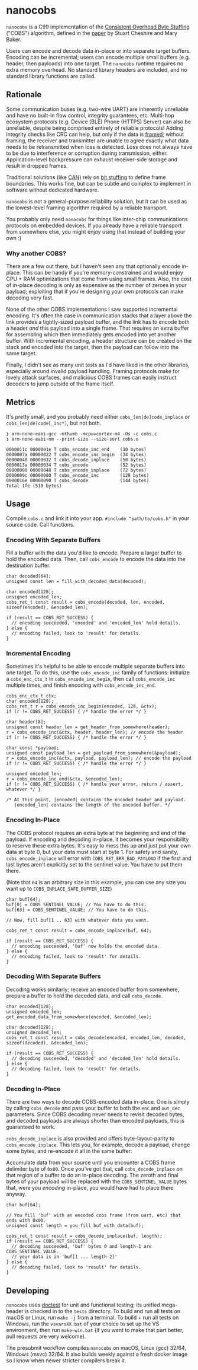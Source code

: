 # nanocobs

`nanocobs` is a C99 implementation of the [Consistent Overhead Byte Stuffing](https://en.wikipedia.org/wiki/Consistent_Overhead_Byte_Stuffing) ("COBS") algorithm, defined in the [paper](http://www.stuartcheshire.org/papers/COBSforToN.pdf) by Stuart Cheshire and Mary Baker.

Users can encode and decode data in-place or into separate target buffers. Encoding can be incremental; users can encode multiple small buffers (e.g. header, then payloads) into one target. The `nanocobs` runtime requires no extra memory overhead. No standard library headers are included, and no standard library functions are called.

## Rationale

Some communication buses (e.g. two-wire UART) are inherently unreliable and have no built-in flow control, integrity guarantees, etc. Multi-hop ecosystem protocols (e.g. Device (BLE) Phone (HTTPS) Server) can also be unreliable, despite being comprised entirely of reliable protocols! Adding integrity checks like CRC can help, but only if the data is [framed](https://en.wikipedia.org/wiki/Frame_(networking)); without framing, the receiver and transmitter are unable to agree exactly what data needs to be retransmitted when loss is detected. Loss does not always have to be due to interference or corruption during transmission, either. Application-level backpressure can exhaust receiver-side storage and result in dropped frames.

Traditional solutions (like [CAN](https://en.wikipedia.org/wiki/CAN_bus)) rely on [bit stuffing](https://en.wikipedia.org/wiki/Bit_stuffing) to define frame boundaries. This works fine, but can be subtle and complex to implement in software without dedicated hardware.

`nanocobs` is not a general-purpose reliability solution, but it can be used as the lowest-level framing algorithm required by a reliable transport.

You probably only need `nanocobs` for things like inter-chip communications protocols on embedded devices. If you already have a reliable transport from somewhere else, you might enjoy using that instead of building your own :)

### Why another COBS?

There are a few out there, but I haven't seen any that optionally encode in-place. This can be handy if you're memory-constrained and would enjoy CPU + RAM optimizations that come from using small frames. Also, the cost of in-place decoding is only as expensive as the number of zeroes in your payload; exploiting that if you're designing your own protocols can make decoding very fast.

None of the other COBS implementations I saw supported incremental encoding. It's often the case in communication stacks that a layer above the link provides a tightly-sized payload buffer, and the link has to encode both a header _and_ this payload into a single frame. That requires an extra buffer for assembling which then immediately gets encoded into yet another buffer. With incremental encoding, a header structure can be created on the stack and encoded into the target, then the payload can follow into the same target.

Finally, I didn't see as many unit tests as I'd have liked in the other libraries, especially around invalid payload handling. Framing protocols make for lovely attack surfaces, and malicious COBS frames can easily instruct decoders to jump outside of the frame itself.

## Metrics

It's pretty small, and you probably need either `cobs_[en|de]code_inplace` _or_ `cobs_[en|de]code[_inc*]`, but not both.
```
❯ arm-none-eabi-gcc -mthumb -mcpu=cortex-m4 -Os -c cobs.c
❯ arm-none-eabi-nm --print-size --size-sort cobs.o

0000011c 0000001e T cobs_encode_inc_end    (30 bytes)
0000007a 00000022 T cobs_encode_inc_begin  (34 bytes)
00000048 00000032 T cobs_decode_inplace    (50 bytes)
0000013a 00000034 T cobs_encode            (52 bytes)
00000000 00000048 T cobs_encode_inplace    (72 bytes)
0000009c 00000080 T cobs_encode_inc        (128 bytes)
0000016e 00000090 T cobs_decode            (144 bytes)
Total 1fe (510 bytes)
```

## Usage

Compile `cobs.c` and link it into your app. `#include "path/to/cobs.h"` in your source code. Call functions.

### Encoding With Separate Buffers

Fill a buffer with the data you'd like to encode. Prepare a larger buffer to hold the encoded data. Then, call `cobs_encode` to encode the data into the destination buffer.

```
char decoded[64];
unsigned const len = fill_with_decoded_data(decoded);

char encoded[128];
unsigned encoded_len;
cobs_ret_t const result = cobs_encode(decoded, len, encoded, sizeof(encoded), &encoded_len);

if (result == COBS_RET_SUCCESS) {
  // encoding succeeded, 'encoded' and 'encoded_len' hold details.
} else {
  // encoding failed, look to 'result' for details.
}
```

### Incremental Encoding

Sometimes it's helpful to be able to encode multiple separate buffers into one target. To do this, use the `cobs_encode_inc` family of functions: initialize a `cobx_enc_ctx_t` in `cobs_encode_inc_begin`, then call `cobs_encode_inc` multiple times, and finish encoding with `cobs_encode_inc_end`.

```
cobs_enc_ctx_t ctx;
char encoded[128];
cobs_ret_t r = cobs_encode_inc_begin(encoded, 128, &ctx);
if (r != COBS_RET_SUCCESS) { /* handle the error */ }

char header[8];
unsigned const header_len = get_header_from_somewhere(header);
r = cobs_encode_inc(&ctx, header, header_len); // encode the header
if (r != COBS_RET_SUCCESS) { /* handle the error */ }

char const *payload;
unsigned const payload_len = get_payload_from_somewhere(&payload);
r = cobs_encode_inc(&ctx, payload, payload_len); // encode the payload
if (r != COBS_RET_SUCCESS) { /* handle the error */ }

unsigned encoded_len;
r = cobs_encode_inc_end(&ctx, &encoded_len);
if (r != COBS_RET_SUCCESS) { /* handle your error, return / assert, whatever */ }

/* At this point, |encoded| contains the encoded header and payload.
   |encoded_len| contains the length of the encoded buffer. */
```

### Encoding In-Place

The COBS protocol requires an extra byte at the beginning and end of the payload. If encoding and decoding in-place, it becomes your responsibility to reserve these extra bytes. It's easy to mess this up and just put your own data at byte 0, but your data must start at byte 1. For safety and sanity, `cobs_encode_inplace` will error with `COBS_RET_ERR_BAD_PAYLOAD` if the first and last bytes aren't explicitly set to the sentinel value. You have to put them there.

(Note that `64` is an arbitrary size in this example, you can use any size you want up to `COBS_INPLACE_SAFE_BUFFER_SIZE`)

```
char buf[64];
buf[0] = COBS_SENTINEL_VALUE; // You have to do this.
buf[63] = COBS_SENTINEL_VALUE; // You have to do this.

// Now, fill buf[1 .. 63] with whatever data you want.

cobs_ret_t const result = cobs_encode_inplace(buf, 64);

if (result == COBS_RET_SUCCESS) {
  // encoding succeeded, 'buf' now holds the encoded data.
} else {
  // encoding failed, look to 'result' for details.
}
```
### Decoding With Separate Buffers

Decoding works similarly; receive an encoded buffer from somewhere, prepare a buffer to hold the decoded data, and call `cobs_decode`.
```
char encoded[128];
unsigned encoded_len;
get_encoded_data_from_somewhere(encoded, &encoded_len);

char decoded[128];
unsigned decoded_len;
cobs_ret_t const result = cobs_decode(encoded, encoded_len, decoded, sizeof(decoded), &decoded_len);

if (result == COBS_RET_SUCCESS) {
  // decoding succeeded, 'decoded' and 'decoded_len' hold details.
} else {
  // decoding failed, look to 'result' for details.
}
```

### Decoding In-Place

There are two ways to decode COBS-encoded data in-place. One is simply by calling `cobs_decode` and pass your buffer to both the `enc` and `out_dec` parameters. Since COBS decoding never needs to revisit decoded bytes, and decoded payloads are always shorter than encoded payloads, this is guaranteed to work.

`cobs_decode_inplace` is also provided and offers byte-layout-parity to `cobs_encode_inplace`. This lets you, for example, decode a payload, change some bytes, and re-encode it all in the same buffer:

Accumulate data from your source until you encounter a COBS frame delimiter byte of `0x00`. Once you've got that, call `cobs_decode_inplace` on that region of a buffer to do an in-place decoding. The zeroth and final bytes of your payload will be replaced with the `COBS_SENTINEL_VALUE` bytes that, were you _encoding_ in-place, you would have had to place there anyway.

```
char buf[64];

// You fill 'buf' with an encoded cobs frame (from uart, etc) that ends with 0x00.
unsigned const length = you_fill_buf_with_data(buf);

cobs_ret_t const result = cobs_decode_inplace(buf, length);
if (result == COBS_RET_SUCCESS) {
  // decoding succeeded, 'buf' bytes 0 and length-1 are COBS_SENTINEL_VALUE.
  // your data is in 'buf[1 ... length-2]'
} else {
  // decoding failed, look to 'result' for details.
}
```
## Developing

`nanocobs` uses [doctest](https://github.com/onqtam/doctest) for unit and functional testing; its unified mega-header is checked in to the `tests` directory. To build and run all tests on macOS or Linux, run `make -j` from a terminal. To build + run all tests on Windows, run the `vsvarsXX.bat` of your choice to set up the VS environment, then run `make-win.bat` (if you want to make that part better, pull requests are very welcome).

The presubmit workflow compiles `nanocobs` on macOS, Linux (gcc) 32/64, Windows (msvc) 32/64. It also builds weekly against a fresh docker image so I know when newer stricter compilers break it.
